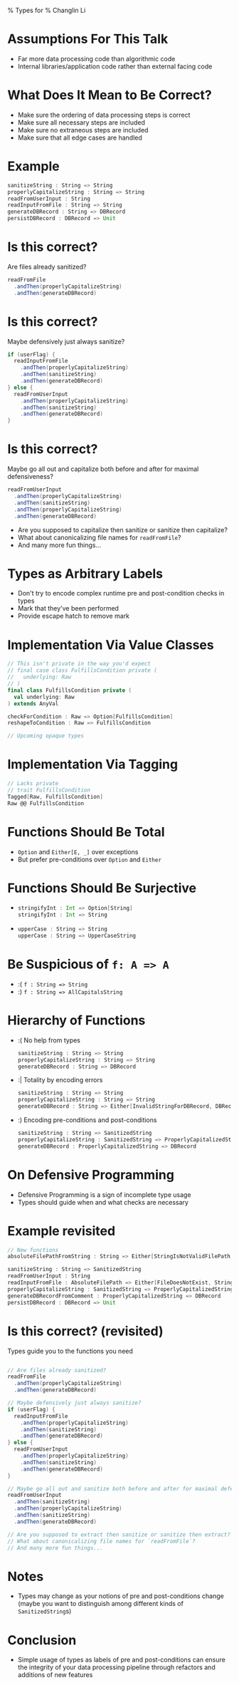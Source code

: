 % Types for 
% Changlin Li

# Assumptions For This Talk

- Far more data processing code than algorithmic code
- Internal libraries/application code rather than external facing code

# What Does It Mean to Be Correct?

- Make sure the ordering of data processing steps is correct
- Make sure all necessary steps are included
- Make sure no extraneous steps are included
- Make sure that all edge cases are handled

# Example

```scala
sanitizeString : String => String
properlyCapitalizeString : String => String
readFromUserInput : String
readInputFromFile : String => String
generateDBRecord : String => DBRecord
persistDBRecord : DBRecord => Unit
```

# Is this correct?

Are files already sanitized?
```scala
readFromFile
  .andThen(properlyCapitalizeString)
  .andThen(generateDBRecord)
```

# Is this correct?
Maybe defensively just always sanitize?
```scala
if (userFlag) {
  readInputFromFile
    .andThen(properlyCapitalizeString)
    .andThen(sanitizeString)
    .andThen(generateDBRecord)
} else {
  readFromUserInput 
    .andThen(properlyCapitalizeString)
    .andThen(sanitizeString)
    .andThen(generateDBRecord)
}
```

# Is this correct?
Maybe go all out and capitalize both before and after for maximal defensiveness?
```scala
readFromUserInput 
  .andThen(properlyCapitalizeString)
  .andThen(sanitizeString)
  .andThen(properlyCapitalizeString)
  .andThen(generateDBRecord)

```
- Are you supposed to capitalize then sanitize or sanitize then capitalize?
- What about canonicalizing file names for `readFromFile`?
- And many more fun things...

# Types as Arbitrary Labels

- Don't try to encode complex runtime pre and post-condition checks in types
- Mark that they've been performed
- Provide escape hatch to remove mark

# Implementation Via Value Classes
```scala
// This isn't private in the way you'd expect
// final case class FulfillsCondition private (
//   underlying: Raw
// )
final class FulfillsCondition private (
  val underlying: Raw
) extends AnyVal

checkForCondition : Raw => Option[FulfillsCondition]
reshapeToCondition : Raw => FulfillsCondition

// Upcoming opaque types
```

# Implementation Via Tagging
```scala
// Lacks private
// trait FulfillsCondition
Tagged[Raw, FulfillsCondition]
Raw @@ FulfillsCondition
```

# Functions Should Be Total

- `Option` and `Either[E, _]` over exceptions
- But prefer pre-conditions over `Option` and `Either`

# Functions Should Be Surjective

- ```scala
  stringifyInt : Int => Option[String]
  stringifyInt : Int => String
  ```
- ```scala
  upperCase : String => String
  upperCase : String => UpperCaseString
  ```

# Be Suspicious of `f: A => A`

- :( `f : String => String`
- :) `f : String => AllCapitalsString`

# Hierarchy of Functions

- :( No help from types
  ```scala
  sanitizeString : String => String
  properlyCapitalizeString : String => String
  generateDBRecord : String => DBRecord 
  ```
- :| Totality by encoding errors
  ```scala
  sanitizeString : String => String
  properlyCapitalizeString : String => String
  generateDBRecord : String => Either[InvalidStringForDBRecord, DBRecord]
  ```
- :) Encoding pre-conditions and post-conditions
  ```scala
  sanitizeString : String => SanitizedString
  properlyCapitalizeString : SanitizedString => ProperlyCapitalizedString
  generateDBRecord : ProperlyCapitalizedString => DBRecord
  ```

# On Defensive Programming

- Defensive Programming is a sign of incomplete type usage
- Types should guide when and what checks are necessary


# Example revisited

```scala
// New functions
absoluteFilePathFromString : String => Either[StringIsNotValidFilePath, AbsoluteFilePath]

sanitizeString : String => SanitizedString
readFromUserInput : String
readInputFromFile : AbsoluteFilePath => Either[FileDoesNotExist, String]
properlyCapitalizeString : SanitizedString => ProperlyCapitalizedString
generateDBRecordFromComment : ProperlyCapitalizedString => DBRecord
persistDBRecord : DBRecord => Unit
```
# Is this correct? (revisited)

Types guide you to the functions you need

```scala

// Are files already sanitized?
readFromFile
  .andThen(properlyCapitalizeString)
  .andThen(generateDBRecord)

// Maybe defensively just always sanitize?
if (userFlag) {
  readInputFromFile
    .andThen(properlyCapitalizeString)
    .andThen(sanitizeString)
    .andThen(generateDBRecord)
} else {
  readFromUserInput 
    .andThen(properlyCapitalizeString)
    .andThen(sanitizeString)
    .andThen(generateDBRecord)
}

// Maybe go all out and sanitize both before and after for maximal defensiveness?
readFromUserInput 
  .andThen(sanitizeString)
  .andThen(properlyCapitalizeString)
  .andThen(sanitizeString)
  .andThen(generateDBRecord)

// Are you supposed to extract then sanitize or sanitize then extract?
// What about canonicalizing file names for `readFromFile`?
// And many more fun things...
```

# Notes

- Types may change as your notions of pre and post-conditions change (maybe
  you want to distinguish among different kinds of `SanitizedString`s)

# Conclusion

- Simple usage of types as labels of pre and post-conditions can ensure the
  integrity of your data processing pipeline through refactors and additions of
  new features
